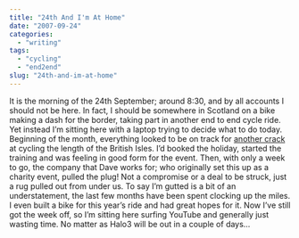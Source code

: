 ```yaml
---
title: "24th And I'm At Home"
date: "2007-09-24"
categories:
  - "writing"
tags:
  - "cycling"
  - "end2end"
slug: "24th-and-im-at-home"
---
```


It is the morning of the 24th September; around 8:30, and by all accounts I should not be here. In fact, I should be somewhere in Scotland on a bike making a dash for the border, taking part in another end to end cycle ride. Yet instead I’m sitting here with a laptop trying to decide what to do today. Beginning of the month, everything looked to be on track for [another crack](https://adamchamberlin.info/2007/07/end2end-redux/) at cycling the length of the British Isles. I’d booked the holiday, started the training and was feeling in good form for the event. Then, with only a week to go, the company that Dave works for; who originally set this up as a charity event, pulled the plug! Not a compromise or a deal to be struck, just a rug pulled out from under us. To say I’m gutted is a bit of an understatement, the last few months have been spent clocking up the miles. I even built a bike for this year’s ride and had great hopes for it. Now I’ve still got the week off, so I’m sitting here surfing YouTube and generally just wasting time. No matter as Halo3 will be out in a couple of days…
